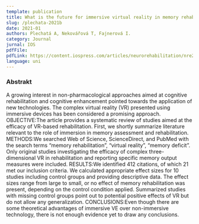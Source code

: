 ```yaml
---
template: publication
title: What is the future for immersive virtual reality in memory rehabilitation? A systematic review
slug: /plechata-2021b 
date: 2021-01
authors: Plechatá A, Nekovářová T, Fajnerová I.
category: Journal
jurnal: IOS
pdfFile:  
pdfLink: https://content.iospress.com/articles/neurorehabilitation/nre201534
language: uni
---
```


### Abstrakt

A growing interest in non-pharmacological approaches aimed at cognitive rehabilitation and cognitive enhancement pointed towards the application of new technologies. The complex virtual reality (VR) presented using immersive devices has been considered a promising approach. OBJECTIVE:The article provides a systematic review of studies aimed at the efficacy of VR-based rehabilitation. First, we shortly summarize literature relevant to the role of immersion in memory assessment and rehabilitation. METHODS:We searched Web of Science, ScienceDirect, and PubMed with the search terms “memory rehabilitation”, “virtual reality”, “memory deficit”. Only original studies investigating the efficacy of complex three-dimensional VR in rehabilitation and reporting specific memory output measures were included. RESULTS:We identified 412 citations, of which 21 met our inclusion criteria. We calculated appropriate effect sizes for 10 studies including control groups and providing descriptive data. The effect sizes range from large to small, or no effect of memory rehabilitation was present, depending on the control condition applied. Summarized studies with missing control groups point out to potential positive effects of VR but do not allow any generalization. CONCLUSIONS:Even though there are some theoretical advantages of immersive VE over non-immersive technology, there is not enough evidence yet to draw any conclusions. 